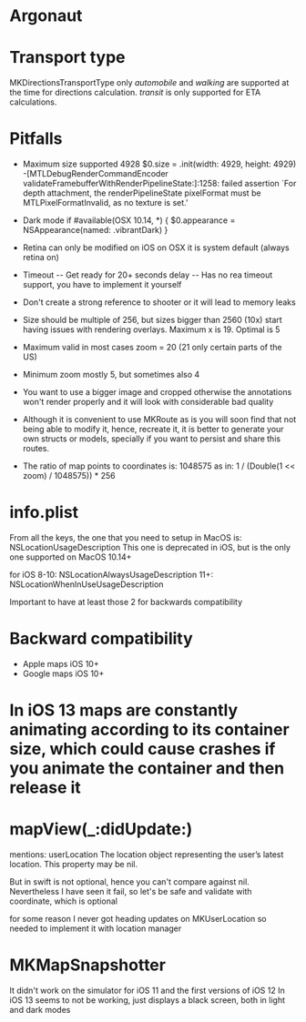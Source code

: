 # Argonaut
# Transport type
MKDirectionsTransportType
only _automobile_ and _walking_ are supported at the time for directions calculation. _transit_ is only supported for ETA calculations.

# Pitfalls
- Maximum size supported 4928
$0.size = .init(width: 4929, height: 4929)
-[MTLDebugRenderCommandEncoder validateFramebufferWithRenderPipelineState:]:1258: failed assertion `For depth attachment, the renderPipelineState pixelFormat must be MTLPixelFormatInvalid, as no texture is set.'

- Dark mode
if #available(OSX 10.14, *) {
                            $0.appearance = NSAppearance(named: .vibrantDark)
                        }

- Retina can only be modified on iOS
on OSX it is system default (always retina on)

- Timeout
-- Get ready for 20+ seconds delay
-- Has no rea timeout support, you have to implement it yourself

- Don't create a strong reference to shooter or it will lead to memory leaks

- Size should be multiple of 256, but sizes bigger than 2560 (10x) start having issues with rendering overlays. Maximum x is 19.
Optimal is 5

- Maximum valid in most cases zoom = 20 (21 only certain parts of the US)
- Minimum zoom mostly 5, but sometimes also 4

- You want to use a bigger image and cropped otherwise the annotations won't render properly and it will look with considerable bad quality

- Although it is convenient to use MKRoute as is you will soon find that not being able to modify it, hence, recreate it, it is better to generate your own structs or models, specially if you want to persist and share this routes.

- The ratio of map points to coordinates is: 1048575
as in: 1 / (Double(1 << zoom) / 1048575)) * 256


# info.plist
From all the keys, the one that you need to setup in MacOS is: NSLocationUsageDescription
This one is deprecated in iOS, but is the only one supported on MacOS 10.14+

for iOS 8-10: NSLocationAlwaysUsageDescription
11+: NSLocationWhenInUseUsageDescription

Important to have at least those 2 for backwards compatibility

# Backward compatibility
- Apple maps iOS 10+
- Google maps iOS 10+

# In iOS 13 maps are constantly animating according to its container size, which could cause crashes if you animate the container and then release it



# mapView(_:didUpdate:)
mentions:
userLocation
The location object representing the user’s latest location. This property may be nil.

But in swift is not optional, hence you can't compare against nil. Nevertheless I have seen it fail, so let's be safe and validate with coordinate, which is optional

for some reason I never got heading updates on MKUserLocation so needed to implement it with location manager


# MKMapSnapshotter
It didn't work on the simulator for iOS 11 and the first versions of iOS 12
In iOS 13 seems to not be working, just displays a black screen, both in light and dark modes